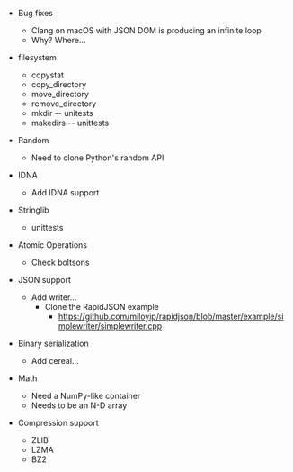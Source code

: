 - Bug fixes
    - Clang on macOS with JSON DOM is producing an infinite loop
    - Why? Where...

- filesystem
    - copystat
    - copy_directory
    - move_directory
    - remove_directory
    - mkdir -- unitests
    - makedirs -- unittests

- Random
    - Need to clone Python's random API

- IDNA
    - Add IDNA support

- Stringlib
    - unittests

- Atomic Operations
    - Check boltsons

- JSON support
    - Add writer...
        - Clone the RapidJSON example
            - https://github.com/miloyip/rapidjson/blob/master/example/simplewriter/simplewriter.cpp

- Binary serialization
    - Add cereal...

- Math
    - Need a NumPy-like container
    - Needs to be an N-D array

- Compression support
    - ZLIB
    - LZMA
    - BZ2
